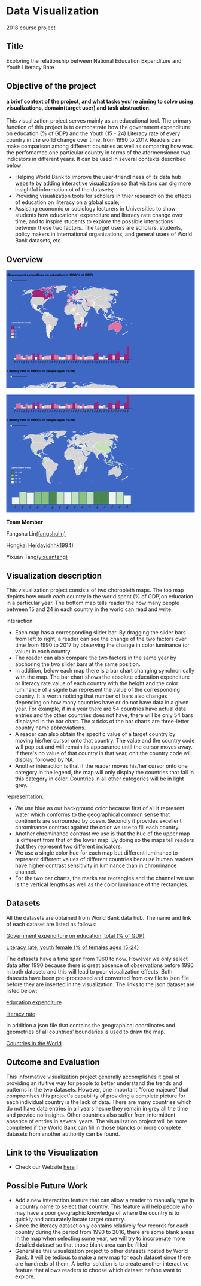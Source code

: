 # Data Visualization 

2018 course project 

## Title
Exploring the relationship between National Education Expenditure and Youth Literacy Rate

## Objective of the project
#### a brief context of the project, and what tasks you're aiming to solve using visualizations, domain(target user) and task abstraction.
This visualization project serves mainly as an educational tool. The primary function of this project is to demonstrate how the government expenditure on education (% of GDP) and the Youth (15 - 24) Literacy rate of every country in the world change over time, from 1990 to 2017. Readers can make comparison among different countries as well as comparing how was the perfornamce one particular country in terms of the aformensioned two indicators in different years. 
It can be used in several contexts described below: 
* Helping World Bank to improve the user-friendliness of its data hub website by adding interactive visualization so that visitors can dig more insightful information ot of the datasets;
* Providing visualization tools for scholars in thier research on the effects of education on iliteracy on a global scale;
* Assisting economic or sociology lecturers in Universities to show students how educational expenditure and literacy rate change over time, and to inspire students to explore the possible interactions between these two factors. 
The target users are scholars, students, policy makers in international organizations, and general users of World Bank datasets, etc.


## Overview

![Alt text](ScreenShot_1.png)

![Alt text](ScreenShot_2.png)

__Team Member__

 Fangshu Lin[(fangshulin)](https://github.com/fangshulin)

Hongkai He[(davidhhk1994)](https://github.com/davidhhk1994)

 Yixuan Tang[(yixuantang)](https://github.com/yixuantang)

## Visualization description
This visualization project consists of two choropleth maps. The top map depicts how much each country in the world spent (% of GDP)on education in a particular year. The bottom map tells reader the how many people between 15 and 24 in each country in the world can read and write. 

interaction: 
* Each map has a corresponding slider bar. By dragging the slider bars from left to right, a reader can see the change of the two factors over time from 1990 to 2017 by observing the change in color luminance (or value) in each country. 
* The reader can also compare the two factors in the same year by abchoring the two slider bars at the same position. 
* In addition, below each map there is a bar chart changing synchronically with the map. The bar chart shows the absolute education expenditure or literacy rate value of each country with the height and the color luminance of a signle bar represent the value of the corresponding country. It is worth noticing that number of bars also changes depending on how many countries have or do not have data in a given year. For example, if in a year there are 54 countries have actual data entries and the other countries does not have, there will be only 54 bars displayed in the bar chart. The x ticks of the bar charts are three-letter country name abbreviations. 
* A reader can also obtain the specific value of a target country by moving his/her cursor onto that country. The value and the country code will pop out and will remain its appearance until the cursor moves away. If there's no value of that country in that year, onlt the country code will display, followed by NA.
* Another interaction is that if the reader moves his/her cursor onto one category in the legend, the map will only display the countries that fall in this category in color. Countries in all other categories will be in light grey.

representation: 
* We use blue as our background color because first of all it represent water which conforms to the geographical common sense that continents are surrounded by ocean. Secondly it provides excellent chrominance contrast against the color we use to fill each country. 
* Another chrominance contrast we use is that the hue of the upper map is different from that of the lower map. By doing so the maps tell readers that they represent two different indicators. 
* We use a single color hue for each map but different luminance to represent different values of different countries because human readers have higher contrast sensitivity in luminance than in chrominance channel.
* For the two bar charts, the marks are rectangles and the channel we use is the vertical lengths as well as the color luminance of the rectangles. 

## Datasets

All the datasets are obtained from World Bank data hub. The name and link of each dataset are listed as follows:

[Government expenditure on education, total (% of GDP)](https://data.worldbank.org/indicator/SE.XPD.TOTL.GD.ZS?view=chart)

[Literacy rate, youth female (% of females ages 15-24)](https://data.worldbank.org/indicator/SE.ADT.1524.LT.FE.ZS)

The datasets have a time span from 1960 to now. However we only select data after 1990 because there is great absence of observations before 1990 in both datasets and this will lead to poor visualization effects. 
Both datasets have been pre-processed and converted from csv file to json file before they are inserted in the visualization. The links to the json dataset are listed below:

[education expenditure](https://raw.githubusercontent.com/yixuantang/DataVisualization2018/master/Dataset/education_expend.json)

[literacy rate](https://raw.githubusercontent.com/yixuantang/DataVisualization2018/master/Dataset/literacy.json)

In addition a json file that contains the geographical coordinates and geometries of all countries' boundaries is used to draw the map.

[Countries in the World](https://raw.githubusercontent.com/yixuantang/DataVisualization2018/master/Dataset/world.json)

## Outcome and Evaluation
This informative visualization project generally accomplishes it goal of providing an ituitive way for people to better understand the trends and patterns in the two datasets. However, one important "force majeure" that compromises this project's capability of providing a complete picture for each individual country is the lack of data. There are many countries which do not have data entries in all years hecne they remain in grey all the time and provide no insights. Other countries also suffer from intermittent absence of entries in several years. The visualization project will be more completed if the World Bank can fill in those blancks or more complete datasets from another authority can be found. 

## Link to the Visualization
* Check our Website [here](http://vis2018g16.pythonanywhere.com) !

## Possible Future Work
* Add a new interaction feature that can allow a reader to manually type in a country name to select that country. This feature will help people who may have a poor geographic knowledge of where the country is to quickly and accurately locate target country.
* Since the literacy dataset only contains relatively few records for each country during the period from 1990 to 2016, there are some blank areas in the map when selecting some year, we will try to incorperate more detailed dataset so that those blank area can be filled.
* Generalize this visualization project to other datasets hosted by World Bank. It will be tedious to make a new map for each dataset since there are hundreds of them. A better solution is to create another interactive feature that allows readers to choose which dataset he/she want to explore. 


